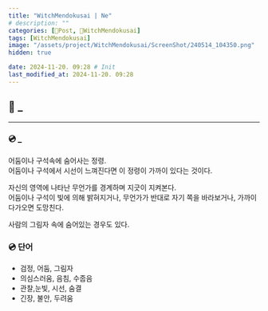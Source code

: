 ```yaml
---
title: "WitchMendokusai | Ne"
# description: ""
categories: [📀Post, 🥥WitchMendokusai]
tags: [WitchMendokusai]
image: "/assets/project/WitchMendokusai/ScreenShot/240514_104350.png"
hidden: true

date: 2024-11-20. 09:28 # Init
last_modified_at: 2024-11-20. 09:28
---
```


## 📀 _

---

### 💿 _

어둠이나 구석속에 숨어사는 정령.  
어둠이나 구석에서 시선이 느껴진다면 이 정령이 가까이 있다는 것이다.  

자신의 영역에 나타난 무언가를 경계하며 지긋이 지켜본다.  
어둠이나 구석이 빛에 의해 밝혀지거나, 무언가가 반대로 자기 쪽을 바라보거나, 가까이 다가오면 도망친다.  

사람의 그림자 속에 숨어있는 경우도 있다.  

### 💿 단어

- 검정, 어둠, 그림자
- 의심스러움, 음침, 수줍음
- 관찰,눈빛, 시선, 숨결
- 긴장, 불안, 두려움
